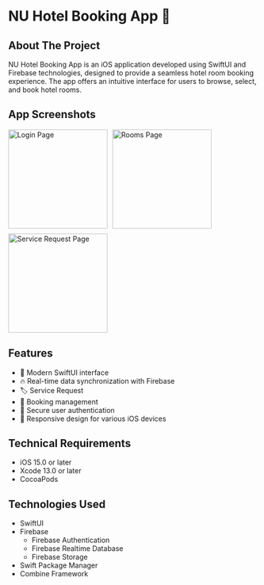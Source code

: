 # NU Hotel Booking App 🏨

## About The Project
NU Hotel Booking App is an iOS application developed using SwiftUI and Firebase technologies, designed to provide a seamless hotel room booking experience. The app offers an intuitive interface for users to browse, select, and book hotel rooms.

## App Screenshots
<div style="display: flex; flex-wrap: wrap; gap: 10px;">
    <img src="NUHotelAppPhotos/staff-login.png" width="200" alt="Login Page">
    <img src="NUHotelAppPhotos/rooms.png" width="200" alt="Rooms Page">
    <img src="NUHotelAppPhotos/service-request.png" width="200" alt="Service Request Page">
</div>

## Features
- 📱 Modern SwiftUI interface
- 🔥 Real-time data synchronization with Firebase
- 🏷️ Service Request
- 📅 Booking management
- 🔐 Secure user authentication
- 📱 Responsive design for various iOS devices

## Technical Requirements
- iOS 15.0 or later
- Xcode 13.0 or later
- CocoaPods

## Technologies Used
- SwiftUI
- Firebase
  - Firebase Authentication
  - Firebase Realtime Database
  - Firebase Storage
- Swift Package Manager
- Combine Framework